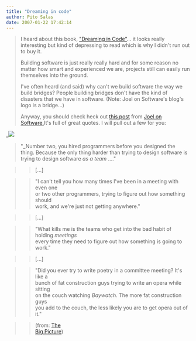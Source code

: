 ```yaml
---
title: "Dreaming in code"
author: Pito Salas
date: 2007-01-22 17:42:14
---
```


>
> I heard about this book, ["Dreaming in
> Code"](<http://www.dreamingincode.com/>)… it looks really interesting but
> kind of depressing to read which is why I didn't run out to buy it.
>
> Building software is just really really hard and for some reason no matter
> how smart and experienced we are, projects still can easily run themselves
> into the ground.
>
> I've often heard (and said) why can't we build software the way we build
> bridges? People building bridges don't have the kind of disasters that we
> have in software. (Note: Joel on Software's blog's logo is a bridge…)
>
> Anyway, you should check heck out [this
> post](<http://www.joelonsoftware.com/items/2007/01/21.html>) from [Joel on
> Software.](<http://www.joelonsoftware.com>)It's full of great quotes. I will
> pull out a few for you:
>

>>
_![](https://i0.wp.com/www.joelonsoftware.com/items/2007/01/02DreamingInCode.PNG?w=584)  
>  "_Number two, you hired programmers before you designed the  
>  thing. Because the only thing harder than trying to design software is  
>  trying to design software _as a team_ …."
>>

>> […]

>>

>> "I can't tell you how many times I've been in a meeting with even one  
>  or two other programmers, trying to figure out how something should  
>  work, and we're just not getting anywhere."
>>

>> […]

>>

>> "What kills me is the teams who get into the bad habit of holding
_meetings_  
>  every time they need to figure out how something is going to work."
>>

>> […]

>>

>> "Did you ever try to write poetry in a committee meeting? It's like a  
>  bunch of fat construction guys trying to write an opera while sitting  
>  on the couch watching _Baywatch_. The more fat construction guys  
>  you add to the couch, the less likely you are to get opera out of it."
>>

>> (from: [The  
>  Big Picture](<http://www.joelonsoftware.com/items/2007/01/21.html>))


